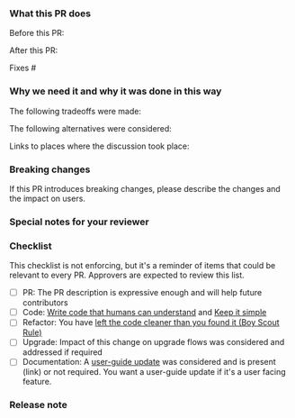 <!-- Template from https://github.com/kubevirt/kubevirt/blob/main/.github/PULL_REQUEST_TEMPLATE.md?-->
<!--  Thanks for sending a pull request!  Here are some tips for you:
1. Consider creating this PR as draft: https://github.com/CherryHQ/cherry-studio/blob/main/CONTRIBUTING.md
-->

### What this PR does

Before this PR:

After this PR:

<!-- (optional, in `fixes #<issue number>(, fixes #<issue_number>, ...)` format, will close the issue(s) when PR gets merged)*: -->

Fixes #

### Why we need it and why it was done in this way

The following tradeoffs were made:

The following alternatives were considered:

Links to places where the discussion took place: <!-- optional: slack, other GH issue, mailinglist, ... -->

### Breaking changes

<!-- optional -->

If this PR introduces breaking changes, please describe the changes and the impact on users.

### Special notes for your reviewer

<!-- optional -->

### Checklist

This checklist is not enforcing, but it's a reminder of items that could be relevant to every PR.
Approvers are expected to review this list.

- [ ] PR: The PR description is expressive enough and will help future contributors
- [ ] Code: [Write code that humans can understand](https://en.wikiquote.org/wiki/Martin_Fowler#code-for-humans) and [Keep it simple](https://en.wikipedia.org/wiki/KISS_principle)
- [ ] Refactor: You have [left the code cleaner than you found it (Boy Scout Rule)](https://learning.oreilly.com/library/view/97-things-every/9780596809515/ch08.html)
- [ ] Upgrade: Impact of this change on upgrade flows was considered and addressed if required
- [ ] Documentation: A [user-guide update](https://docs.cherry-ai.com) was considered and is present (link) or not required. You want a user-guide update if it's a user facing feature.

### Release note

<!--  Write your release note:
1. Enter your extended release note in the below block. If the PR requires additional action from users switching to the new release, include the string "action required".
2. If no release note is required, just write "NONE".
-->

```release-note

```
